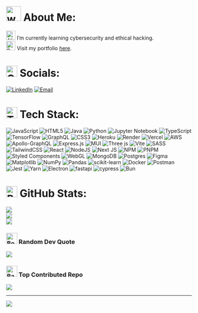 # <img src="https://user-images.githubusercontent.com/72663882/171687151-bb31c996-c9d2-49c8-b593-734946893b23.gif" alt="waving hand gif" aria-hidden="true" width="40" /> About Me:
<img src="https://raw.githubusercontent.com/Tarikul-Islam-Anik/Animated-Fluent-Emojis/master/Emojis/Smilies/Alien%20Monster.png" alt="Alien Monster" width="25" height="25" /> I’m currently learning cybersecurity and ethical hacking.<br>
<img src="https://raw.githubusercontent.com/Tarikul-Islam-Anik/Animated-Fluent-Emojis/master/Emojis/Smilies/Partying%20Face.png" alt="Partying Face" width="25" height="25" /> Visit my portfolio [here](https://adrian-tomin.vercel.app).

# <img src="https://raw.githubusercontent.com/Tarikul-Islam-Anik/Animated-Fluent-Emojis/master/Emojis/Travel%20and%20places/Globe%20Showing%20Americas.png" alt="Globe Showing Americas" width="30" height="30" /> Socials:
[![LinkedIn](https://img.shields.io/badge/LinkedIn-%230077B5.svg?logo=linkedin&logoColor=white)](https://linkedin.com/in/adriantomin) 
[![Email](https://img.shields.io/badge/Email-%23D14836.svg?logo=gmail&logoColor=white)](mailto:adrian.tomin@gmail.com)


# <img src="https://raw.githubusercontent.com/Tarikul-Islam-Anik/Animated-Fluent-Emojis/master/Emojis/People/Technologist.png" alt="Technologist" width="30" height="30" /> Tech Stack:
![JavaScript](https://img.shields.io/badge/javascript-%23323330.svg?style=for-the-badge&logo=javascript&logoColor=%23F7DF1E) ![HTML5](https://img.shields.io/badge/html5-%23E34F26.svg?style=for-the-badge&logo=html5&logoColor=white) ![Java](https://img.shields.io/badge/java-%23ED8B00.svg?style=for-the-badge&logo=openjdk&logoColor=white) ![Python](https://img.shields.io/badge/python-3670A0?style=for-the-badge&logo=python&logoColor=ffdd54) ![Jupyter Notebook](https://img.shields.io/badge/jupyter-fff.svg?style=for-the-badge&logo=jupyter&logoColor=orange) ![TypeScript](https://img.shields.io/badge/typescript-%23007ACC.svg?style=for-the-badge&logo=typescript&logoColor=white) ![TensorFlow](https://img.shields.io/badge/tensorflow-123.svg?style=for-the-badge&logo=tensorflow&logoColor=orange&color=white) ![GraphQL](https://img.shields.io/badge/-GraphQL-E10098?style=for-the-badge&logo=graphql&logoColor=white) ![CSS3](https://img.shields.io/badge/css3-%231572B6.svg?style=for-the-badge&logo=css3&logoColor=white) ![Heroku](https://img.shields.io/badge/heroku-%23430098.svg?style=for-the-badge&logo=heroku&logoColor=white) ![Render](https://img.shields.io/badge/Render-%46E3B7.svg?style=for-the-badge&logo=render&logoColor=white) ![Vercel](https://img.shields.io/badge/vercel-%23000000.svg?style=for-the-badge&logo=vercel&logoColor=white) ![AWS](https://img.shields.io/badge/AWS-%23FF9900.svg?style=for-the-badge&logo=amazon&logoColor=white) ![Apollo-GraphQL](https://img.shields.io/badge/-ApolloGraphQL-311C87?style=for-the-badge&logo=apollo-graphql) ![Express.js](https://img.shields.io/badge/express.js-%23404d59.svg?style=for-the-badge&logo=express&logoColor=%2361DAFB) ![MUI](https://img.shields.io/badge/MUI-%230081CB.svg?style=for-the-badge&logo=mui&logoColor=white) ![Three js](https://img.shields.io/badge/threejs-black?style=for-the-badge&logo=three.js&logoColor=white) ![Vite](https://img.shields.io/badge/vite-%23646CFF.svg?style=for-the-badge&logo=vite&logoColor=white) ![SASS](https://img.shields.io/badge/SASS-hotpink.svg?style=for-the-badge&logo=SASS&logoColor=white) ![TailwindCSS](https://img.shields.io/badge/tailwindcss-%2338B2AC.svg?style=for-the-badge&logo=tailwind-css&logoColor=white) ![React](https://img.shields.io/badge/react-%2320232a.svg?style=for-the-badge&logo=react&logoColor=%2361DAFB) ![NodeJS](https://img.shields.io/badge/node.js-6DA55F?style=for-the-badge&logo=node.js&logoColor=white) ![Next JS](https://img.shields.io/badge/Next-black?style=for-the-badge&logo=next.js&logoColor=white) ![NPM](https://img.shields.io/badge/NPM-%23CB3837.svg?style=for-the-badge&logo=npm&logoColor=white) ![PNPM](https://img.shields.io/badge/pnpm-%234a4a4a.svg?style=for-the-badge&logo=pnpm&logoColor=f69220) ![Styled Components](https://img.shields.io/badge/styled--components-DB7093?style=for-the-badge&logo=styled-components&logoColor=white) ![WebGL](https://img.shields.io/badge/WebGL-990000?logo=webgl&logoColor=white&style=for-the-badge) ![MongoDB](https://img.shields.io/badge/MongoDB-%234ea94b.svg?style=for-the-badge&logo=mongodb&logoColor=white) ![Postgres](https://img.shields.io/badge/postgres-%23316192.svg?style=for-the-badge&logo=postgresql&logoColor=white) ![Figma](https://img.shields.io/badge/figma-%23F24E1E.svg?style=for-the-badge&logo=figma&logoColor=white) ![Matplotlib](https://img.shields.io/badge/Matplotlib-%23ffffff.svg?style=for-the-badge&logo=Matplotlib&logoColor=black) ![NumPy](https://img.shields.io/badge/numpy-%23013243.svg?style=for-the-badge&logo=numpy&logoColor=white) ![Pandas](https://img.shields.io/badge/pandas-%23150458.svg?style=for-the-badge&logo=pandas&logoColor=white) ![scikit-learn](https://img.shields.io/badge/scikit--learn-%23F7931E.svg?style=for-the-badge&logo=scikit-learn&logoColor=white) ![Docker](https://img.shields.io/badge/docker-%230db7ed.svg?style=for-the-badge&logo=docker&logoColor=white) ![Postman](https://img.shields.io/badge/Postman-FF6C37?style=for-the-badge&logo=postman&logoColor=white) ![Jest](https://img.shields.io/badge/-jest-%23C21325?style=for-the-badge&logo=jest&logoColor=white) ![Yarn](https://img.shields.io/badge/-yarn-%23316192?style=for-the-badge&logo=yarn&logoColor=white) ![Electron](https://img.shields.io/badge/electron-%2320232a.svg?style=for-the-badge&logo=electron&logoColor=%2361DAFB) ![fastapi](https://img.shields.io/badge/fastapi-%23009485.svg?style=for-the-badge&logo=fastapi&logoColor=%23FFFFFF) ![cypress](https://img.shields.io/badge/cypress-%2317202C.svg?style=for-the-badge&logo=cypress&logoColor=%23FFFFFF) ![Bun](https://img.shields.io/badge/Bun-000000?style=for-the-badge&logo=bun&logoColor=white)
# <img src="https://raw.githubusercontent.com/Tarikul-Islam-Anik/Animated-Fluent-Emojis/master/Emojis/Travel%20and%20places/Rocket.png" alt="Rocket" width="30" height="30" /> GitHub Stats:
![](https://github-readme-stats.vercel.app/api?username=AdrianTomin&theme=radical&hide_border=false&include_all_commits=true&count_private=true)<br/>
![](https://github-readme-streak-stats.herokuapp.com/?user=AdrianTomin&theme=radical&hide_border=false)<br/>
![](https://github-readme-stats.vercel.app/api/top-langs/?username=AdrianTomin&theme=radical&hide_border=false&include_all_commits=true&count_private=true&layout=compact)

### <img src="https://raw.githubusercontent.com/Tarikul-Islam-Anik/Animated-Fluent-Emojis/master/Emojis/Objects/Bookmark%20Tabs.png" alt="Bookmark Tabs" width="30" height="30" /> Random Dev Quote
![](https://quotes-github-readme.vercel.app/api?type=vertical&theme=radical)

### <img src="https://raw.githubusercontent.com/Tarikul-Islam-Anik/Animated-Fluent-Emojis/master/Emojis/Objects/Bar%20Chart.png" alt="Bar Chart" width="30" height="30" /> Top Contributed Repo
![](https://github-contributor-stats.vercel.app/api?username=AdrianTomin&limit=5&theme=dark&combine_all_yearly_contributions=true)

---
[![](https://visitcount.itsvg.in/api?id=AdrianTomin&icon=0&color=8)](https://visitcount.itsvg.in)
